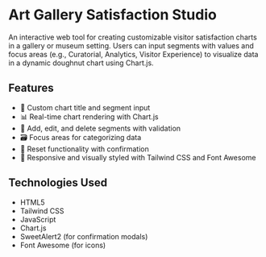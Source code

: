 # Art Gallery Satisfaction Studio

An interactive web tool for creating customizable visitor satisfaction charts in a gallery or museum setting. Users can input segments with values and focus areas (e.g., Curatorial, Analytics, Visitor Experience) to visualize data in a dynamic doughnut chart using Chart.js.

## Features

- 🎨 Custom chart title and segment input
- 📊 Real-time chart rendering with Chart.js
- 🧩 Add, edit, and delete segments with validation
- 🗃️ Focus areas for categorizing data
- 🔄 Reset functionality with confirmation
- 💅 Responsive and visually styled with Tailwind CSS and Font Awesome

## Technologies Used

- HTML5
- Tailwind CSS
- JavaScript
- Chart.js
- SweetAlert2 (for confirmation modals)
- Font Awesome (for icons)
